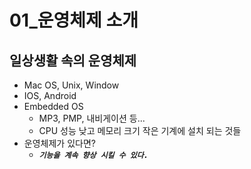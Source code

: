 # 01_운영체제 소개
## 일상생활 속의 운영체제
- Mac OS, Unix, Window
- IOS, Android
- Embedded OS
  - MP3, PMP, 내비게이션 등...
  - CPU 성능 낮고 메모리 크기 작은 기계에 설치 되는 것들
- 운영체제가 있다면?
  - ***`기능을 계속 향상 시킬 수 있다.`***
